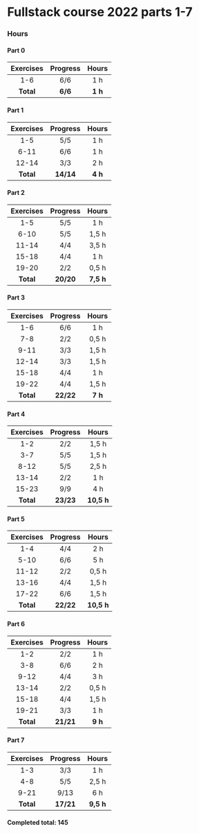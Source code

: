 # Fullstack course 2022 parts 1-7

### Hours

#### Part 0

| Exercises | Progress |  Hours  |
| :-------: | :------: | :-----: |
|    1-6    |   6/6    |   1 h   |
| **Total** | **6/6**  | **1 h** |

#### Part 1

| Exercises | Progress  |  Hours  |
| :-------: | :-------: | :-----: |
|    1-5    |    5/5    |   1 h   |
|   6-11    |    6/6    |   1 h   |
|   12-14   |    3/3    |   2 h   |
| **Total** | **14/14** | **4 h** |

#### Part 2

| Exercises | Progress  |   Hours   |
| :-------: | :-------: | :-------: |
|    1-5    |    5/5    |    1 h    |
|   6-10    |    5/5    |   1,5 h   |
|   11-14   |    4/4    |   3,5 h   |
|   15-18   |    4/4    |    1 h    |
|   19-20   |    2/2    |   0,5 h   |
| **Total** | **20/20** | **7,5 h** |

#### Part 3

| Exercises | Progress  |  Hours  |
| :-------: | :-------: | :-----: |
|    1-6    |    6/6    |   1 h   |
|    7-8    |    2/2    |  0,5 h  |
|   9-11    |    3/3    |  1,5 h  |
|   12-14   |    3/3    |  1,5 h  |
|   15-18   |    4/4    |   1 h   |
|   19-22   |    4/4    |  1,5 h  |
| **Total** | **22/22** | **7 h** |

#### Part 4

| Exercises | Progress  |   Hours    |
| :-------: | :-------: | :--------: |
|    1-2    |    2/2    |   1,5 h    |
|    3-7    |    5/5    |   1,5 h    |
|   8-12    |    5/5    |   2,5 h    |
|   13-14   |    2/2    |    1 h     |
|   15-23   |    9/9    |    4 h     |
| **Total** | **23/23** | **10,5 h** |

#### Part 5

| Exercises | Progress  |   Hours    |
| :-------: | :-------: | :--------: |
|    1-4    |    4/4    |    2 h     |
|   5-10    |    6/6    |    5 h     |
|   11-12   |    2/2    |   0,5 h    |
|   13-16   |    4/4    |   1,5 h    |
|   17-22   |    6/6    |   1,5 h    |
| **Total** | **22/22** | **10,5 h** |

#### Part 6

| Exercises | Progress  |  Hours  |
| :-------: | :-------: | :-----: |
|    1-2    |    2/2    |   1 h   |
|    3-8    |    6/6    |   2 h   |
|   9-12    |    4/4    |   3 h   |
|   13-14   |    2/2    |  0,5 h  |
|   15-18   |    4/4    |  1,5 h  |
|   19-21   |    3/3    |   1 h   |
| **Total** | **21/21** | **9 h** |

#### Part 7

| Exercises | Progress  |   Hours   |
| :-------: | :-------: | :-------: |
|    1-3    |    3/3    |    1 h    |
|    4-8    |    5/5    |   2,5 h   |
|   9-21    |   9/13    |    6 h    |
| **Total** | **17/21** | **9,5 h** |

#### Completed total: 145
